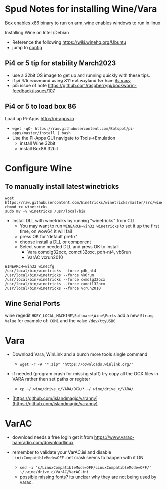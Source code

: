 # Spud Notes for installing Wine/Vara
Box enables x86 binary to run on arm, wine enables windows to run in linux

Installing Wine on Intel /Debian
- Reference the following https://wiki.winehq.org/Ubuntu
- jump to [config](#configure-wine)

## Pi4 or 5 tip for stability March2023
- use a 32bit OS image to get up and running quickly with these tips.
- if pi 4/5 recomend using X11 not wayland for ham [its easy](https://www.raspberrypi.com/documentation/computers/configuration.html#wayland)
- pi5 issue of note https://github.com/raspberrypi/bookworm-feedback/issues/107

## Pi4 or 5 to load box 86
Load up Pi-Apps http://pi-apps.io
- `wget -qO- https://raw.githubusercontent.com/Botspot/pi-apps/master/install | bash`
- Use the Pi-Apps GUI navigate to Tools->Emulation
  - install Wine 32bit
  - install Box86 32bit

# Configure Wine
## To manually install latest winetricks
```
wget  https://raw.githubusercontent.com/Winetricks/winetricks/master/src/winetricks
chmod +x winetricks 
sudo mv -v winetricks /usr/local/bin
```

- Install DLL with winetricks by running "winetricks" from CLI
  - You may want to run `WINEARCH=win32 winetricks` to set it up the first time, on wow64 it will fail
  - press OK for 'default prefix'
  - choose install a DLL or component
  - Select some needed DLL and press OK to install
    - Vara comdlg32ocx, comctl32oxc, pdh-nt4, vb6run
    - VarAC vcrun2010
 
```
WINEARCH=win32 winecfg
/usr/local/bin/winetricks --force pdh_nt4
/usr/local/bin/winetricks --force vb6run
/usr/local/bin/winetricks --force comdlg32ocx
/usr/local/bin/winetricks --force comctl32ocx
/usr/local/bin/winetricks --force vcrun2010
```

## Wine Serial Ports
wine regedit
`HKEY_LOCAL_MACHINE\Software\Wine\Ports` add a new `String Value` for example of: `COM1` and the value `/dev/ttyUSB0`

# Vara
- Download Vara, WinLink and a bunch more tools single command
  - `wget -r -A "*.zip" 'https://downloads.winlink.org/'`

- if needed (program crash for missing stuff) try copy all the OCX files in VARA rather then set paths or register
  - `cp ~/.wine/drive_c/VARA/OCX/* ~/.wine/drive_c/VARA/`

- [https://github.com/islandmagic/varanny](https://github.com/islandmagic/varanny)

# VarAC
- download needs a free login get it from https://www.varac-hamradio.com/downloadlinux

- remember to validate your VarAC.ini and disable `LinixCompatibleMode=OFF` .net crash seems to happen with it ON
  - `sed -i 's/LinuxCompatibleMode=OFF/LinuxCompatibleMode=OFF/' ~/.wine/drive_c/VarAC/VarAC.ini`
  - [possible missing fonts?](https://github.com/SpudGunMan/segoe-ui-linux) its unclear why they are not being used by varac.
